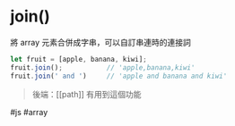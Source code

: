 # join()
將 array 元素合併成字串，可以自訂串連時的連接詞
```js
let fruit = [apple, banana, kiwi];
fruit.join();			// 'apple,banana,kiwi' 
fruit.join(' and ')		// 'apple and banana and kiwi'
```


> 後端：[[path]] 有用到這個功能


#js #array